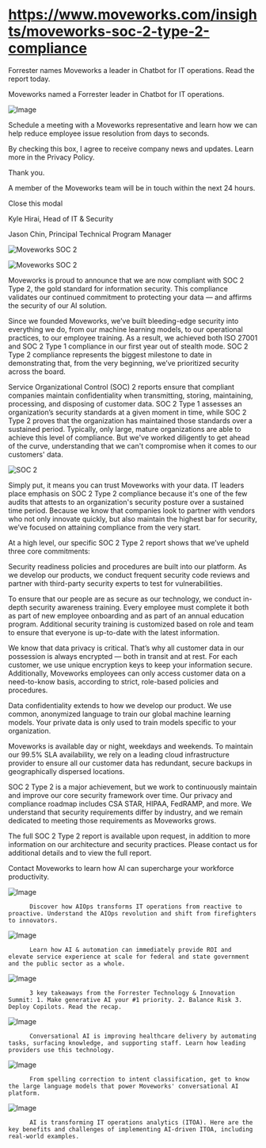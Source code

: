 # https://www.moveworks.com/insights/moveworks-soc-2-type-2-compliance

Forrester names Moveworks a leader in Chatbot for IT operations. Read the report today.

Moveworks named a Forrester leader in Chatbot for IT operations. 

![Image](https://www.moveworks.com/hubfs/img/site/qr-demo.png)

Schedule a meeting with a Moveworks representative and learn how we can help reduce employee issue resolution from days to seconds.

By checking this box, I agree to receive company news and updates. Learn more in the Privacy Policy.

Thank you.

A member of the Moveworks team will be in touch within the next 24 hours.



  Close this modal
  



Kyle Hirai, Head of IT & Security



Jason Chin, Principal Technical Program Manager


![Moveworks SOC 2](https://www.moveworks.com/hubfs/15_MW_Blog_Feature_SOC%202%20Compliance-02.jpg)

![Moveworks SOC 2](https://www.moveworks.com/hubfs/15_MW_Blog_Feature_SOC%202%20Compliance-02.jpg)

Moveworks is proud to announce that we are now compliant with SOC 2 Type 2, the gold standard for information security. This compliance validates our continued commitment to protecting your data — and affirms the security of our AI solution.

Since we founded Moveworks, we’ve built bleeding-edge security into everything we do, from our machine learning models, to our operational practices, to our employee training. As a result, we achieved both ISO 27001 and SOC 2 Type 1 compliance in our first year out of stealth mode. SOC 2 Type 2 compliance represents the biggest milestone to date in demonstrating that, from the very beginning, we’ve prioritized security across the board.

Service Organizational Control (SOC) 2 reports ensure that compliant companies maintain confidentiality when transmitting, storing, maintaining, processing, and disposing of customer data. SOC 2 Type 1 assesses an organization’s security standards at a given moment in time, while SOC 2 Type 2 proves that the organization has maintained those standards over a sustained period. Typically, only large, mature organizations are able to achieve this level of compliance. But we've worked diligently to get ahead of the curve, understanding that we can't compromise when it comes to our customers' data.



![SOC 2](https://www.moveworks.com/hs-fs/hubfs/21972-312_SOC_NonCPA_Blk.png?width=359&name=21972-312_SOC_NonCPA_Blk.png)

Simply put, it means you can trust Moveworks with your data. IT leaders place emphasis on SOC 2 Type 2 compliance because it's one of the few audits that attests to an organization's security posture over a sustained time period. Because we know that companies look to partner with vendors who not only innovate quickly, but also maintain the highest bar for security, we’ve focused on attaining compliance from the very start.

At a high level, our specific SOC 2 Type 2 report shows that we’ve upheld three core commitments:

Security readiness policies and procedures are built into our platform. As we develop our products, we conduct frequent security code reviews and partner with third-party security experts to test for vulnerabilities.

To ensure that our people are as secure as our technology, we conduct in-depth security awareness training. Every employee must complete it both as part of new employee onboarding and as part of an annual education program. Additional security training is customized based on role and team to ensure that everyone is up-to-date with the latest information.

We know that data privacy is critical. That’s why all customer data in our possession is always encrypted — both in transit and at rest. For each customer, we use unique encryption keys to keep your information secure. Additionally, Moveworks employees can only access customer data on a need-to-know basis, according to strict, role-based policies and procedures.

Data confidentiality extends to how we develop our product. We use common, anonymized language to train our global machine learning models. Your private data is only used to train models specific to your organization.

Moveworks is available day or night, weekdays and weekends. To maintain our 99.5% SLA availability, we rely on a leading cloud infrastructure provider to ensure all our customer data has redundant, secure backups in geographically dispersed locations.

SOC 2 Type 2 is a major achievement, but we work to continuously maintain and improve our core security framework over time. Our privacy and compliance roadmap includes CSA STAR, HIPAA, FedRAMP, and more. We understand that security requirements differ by industry, and we remain dedicated to meeting those requirements as Moveworks grows.

The full SOC 2 Type 2 report is available upon request, in addition to more information on our architecture and security practices. Please contact us for additional details and to view the full report.

Contact  Moveworks to learn how AI can supercharge your workforce productivity.

![Image](https://www.moveworks.com/hs-fs/hubfs/AIOps-featured-image.png?length=50&name=AIOps-featured-image.png)


          Discover how AIOps transforms IT operations from reactive to proactive. Understand the AIOps revolution and shift from firefighters to innovators.
        

![Image](https://www.moveworks.com/hs-fs/hubfs/Public-Sector-Convo-AI.png?length=50&name=Public-Sector-Convo-AI.png)


          Learn how AI & automation can immediately provide ROI and elevate service experience at scale for federal and state government and the public sector as a whole.
        

![Image](https://www.moveworks.com/hs-fs/hubfs/Forrester%20T%26I%20%281%29.png?length=50&name=Forrester%20T&I%20%281%29.png)


          3 key takeaways from the Forrester Technology & Innovation Summit: 1. Make generative AI your #1 priority. 2. Balance Risk 3. Deploy Copilots. Read the recap.
        

![Image](https://www.moveworks.com/hs-fs/hubfs/healthcare-test.png?length=50&name=healthcare-test.png)


          Conversational AI is improving healthcare delivery by automating tasks, surfacing knowledge, and supporting staff. Learn how leading providers use this technology.
        

![Image](https://www.moveworks.com/hs-fs/hubfs/Moveworks_LLM_Feature.png?length=50&name=Moveworks_LLM_Feature.png)


          From spelling correction to intent classification, get to know the large language models that power Moveworks' conversational AI platform.
        

![Image](https://www.moveworks.com/hs-fs/hubfs/ITOA_feature.png?length=50&name=ITOA_feature.png)


          AI is transforming IT operations analytics (ITOA). Here are the key benefits and challenges of implementing AI-driven ITOA, including real-world examples.
        


